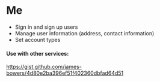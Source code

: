 # Me

- Sign in and sign up users
- Manage user information (address, contact information)
- Set account types

#### Use with other services:

https://gist.github.com/james-bowers/4d80e2ba396ef51f402360dbfad64d51
